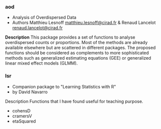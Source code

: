 ### aod
- Analysis of Overdispersed Data
- Authors Matthieu Lesnoff <matthieu.lesnoff@cirad.fr> & Renaud
Lancelot <renaud.lancelot@cirad.fr>

**Description** This package provides a set of functions to analyse
overdispersed counts or proportions. Most of the methods are
already available elsewhere but are scattered in different
packages. The proposed functions should be considered as
complements to more sophisticated methods such as generalized
estimating equations (GEE) or generalized linear mixed effect models (GLMM).


### lsr
- Companion package to "Learning Statistics with R"
- by David Navarro

Description Functions that I have found useful for teaching purpose.

 - cohensD 
 - cramersV 
 - etaSquared 
